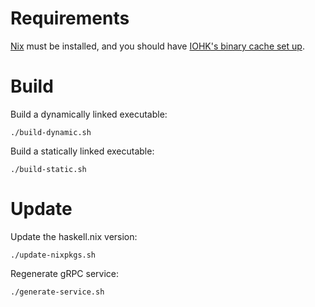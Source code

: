 # Requirements

[Nix][nix] must be installed, and you should have [IOHK's binary cache set up][haskell-nix-setup].

# Build

Build a dynamically linked executable:

    ./build-dynamic.sh

Build a statically linked executable:

    ./build-static.sh

# Update

Update the haskell.nix version:

    ./update-nixpkgs.sh

Regenerate gRPC service:

    ./generate-service.sh

[nix]: https://nixos.org/
[haskell-nix-setup]: https://input-output-hk.github.io/haskell.nix/tutorials/getting-started/#setting-up-the-binary-cache
